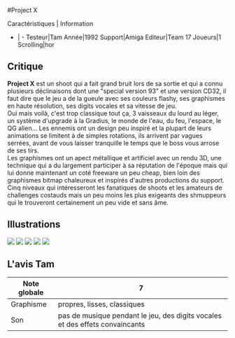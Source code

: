 #Project X

Caractéristiques | Information
- | -
Testeur|Tam
Année|1992
Support|Amiga
Editeur|Team 17
Joueurs|1
Scrolling|hor

## Critique
<b>Project X</b> est un shoot qui a fait grand bruit lors de sa sortie et qui a connu plusieurs déclinaisons dont une "special version 93" et une version CD32, il faut dire que le jeu a de la gueule avec ses couleurs flashy, ses graphismes en haute résolution, ses digits vocales et sa vitesse de jeu.<br/>Oui mais voilà, c'est trop classique tout ça, 3 vaisseaux du lourd au léger, un système d'upgrade à la Gradius, le monde de l'eau, du feu, l'espace, le QG alien... Les ennemis ont un design peu inspiré et la plupart de leurs animations se limitent à de simples rotations, ils arrivent par vagues serrées, avant de vous laisser tranquille le temps que le boss vous arrose de ses tirs.<br/>Les graphismes ont un apect métallique et artificiel avec un rendu 3D, une technique qui a du largement participer à sa réputation de l'époque mais qui lui donne maintenant un coté freeware un peu cheap, bien loin des graphismes bitmap chaleureux et inspirés d'autres productions du support. <br/>Cinq niveaux qui intéresseront les fanatiques de shoots et les amateurs de challenges costauds mais un peu moins les plus exigeants des shmuppeurs qui le trouveront certainement un peu vide et sans âme.

## Illustrations
![](http://www.shmup.com/images/thumbs/img_fiche_1_422.gif)
![](http://www.shmup.com/images/thumbs/img_fiche_2_422.jpg)
![](http://www.shmup.com/images/thumbs/img_fiche_3_422.gif)
![](http://www.shmup.com/images/thumbs/)
![](http://www.shmup.com/images/thumbs/)

## L'avis Tam
Note globale|7
-|-
Graphisme|propres, lisses, classiques
Son|pas de musique pendant le jeu, des digits vocales et des effets convaincants
